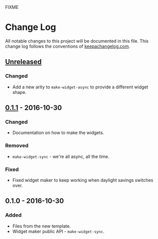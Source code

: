 FIXME

# Change Log
All notable changes to this project will be documented in this file. This change log follows the conventions of [keepachangelog.com](http://keepachangelog.com/).

## [Unreleased]
### Changed
- Add a new arity to `make-widget-async` to provide a different widget shape.

## [0.1.1] - 2016-10-30
### Changed
- Documentation on how to make the widgets.

### Removed
- `make-widget-sync` - we're all async, all the time.

### Fixed
- Fixed widget maker to keep working when daylight savings switches over.

## 0.1.0 - 2016-10-30
### Added
- Files from the new template.
- Widget maker public API - `make-widget-sync`.

[Unreleased]: https://github.com/your-name/nomis-tailer/compare/0.1.1...HEAD
[0.1.1]: https://github.com/your-name/nomis-tailer/compare/0.1.0...0.1.1
